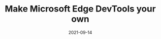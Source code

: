 ---
layout: article.njk
title: "Make Microsoft Edge DevTools your own"
tags: article
date: 2021-09-14
excerpt: "Microsoft Edge 93 comes with DevTools improvements to help make the tools more approachable and personalized. Learn more about how to make the DevTools your own with this article."
thumbnail: "https://blogs.windows.com/wp-content/uploads/prod/sites/33/2021/09/1fcfaeac10ed41b08decb59e35dad86b.png"
external: https://blogs.windows.com/msedgedev/2021/09/14/edge-devtools-93-personalization/
---